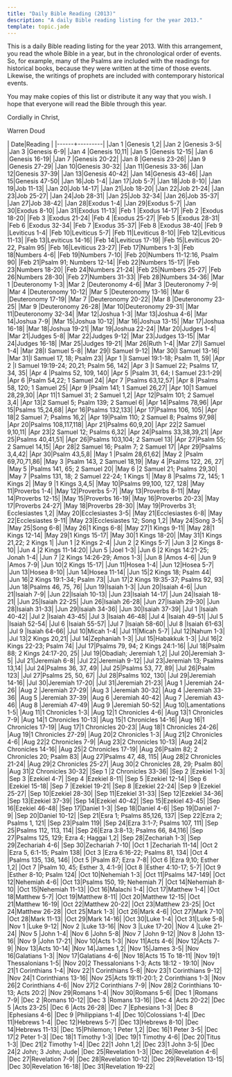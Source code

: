 ```yaml
---
title: "Daily Bible Reading (2013)"
description: "A daily Bible reading listing for the year 2013."
template: topic.jade
---
```


This is a daily Bible reading listing for the year 2013. With this
arrangement, you read the whole Bible in a year, but in the
chronological order of events. So, for example, many of the Psalms are
included with the readings for historical books, because they were
written at the time of those events. Likewise, the writings of prophets
are included with contemporary historical events.

You may make copies of this list or distribute it any way that you wish.
I hope that everyone will read the Bible through this year.

Cordially in Christ,

Warren Doud

|  Date|Reading  |
|------+---------|
|Jan 1 |Genesis 1,2|
|Jan 2 |Genesis 3-5|
|Jan 3 |Genesis 6-9|
|Jan 4 |Genesis 10,11|
|Jan 5 |Genesis 12-15|
|Jan 6 |Genesis 16-19|
|Jan 7 |Genesis 20-22|
|Jan 8 |Genesis 23-26|
|Jan 9 |Genesis 27-29|
|Jan 10|Genesis 30-32|
|Jan 11|Genesis 33-36|
|Jan 12|Genesis 37-39|
|Jan 13|Genesis 40-42|
|Jan 14|Genesis 43-46|
|Jan 15|Genesis 47-50|
|Jan 16|Job 1-4|
|Jan 17|Job 5-7|
|Jan 18|Job 8-10|
|Jan 19|Job 11-13|
|Jan 20|Job 14-17|
|Jan 21|Job 18-20|
|Jan 22|Job 21-24|
|Jan 23|Job 25-27|
|Jan 24|Job 28-31|
|Jan 25|Job 32-34|
|Jan 26|Job 35-37|
|Jan 27|Job 38-42|
|Jan 28|Exodus 1-4|
|Jan 29|Exodus 5-7|
|Jan 30|Exodus 8-10|
|Jan 31|Exodus 11-13|
|Feb 1 |Exodus 14-17|
|Feb 2 |Exodus 18-20|
|Feb 3 |Exodus 21-24|
|Feb 4 |Exodus 25-27|
|Feb 5 |Exodus 28-31|
|Feb 6 |Exodus 32-34|
|Feb 7 |Exodus 35-37|
|Feb 8 |Exodus 38-40|
|Feb 9 |Leviticus 1-4|
|Feb 10|Leviticus 5-7|
|Feb 11|Leviticus 8-10|
|Feb 12|Leviticus 11-13|
|Feb 13|Leviticus 14-16|
|Feb 14|Leviticus 17-19|
|Feb 15|Leviticus 20-22, Psalm 95|
|Feb 16|Leviticus 23-27|
|Feb 17|Numbers 1-3|
|Feb 18|Numbers 4-6|
|Feb 19|Numbers 7-10|
|Feb 20|Numbers 11-12:16, Psalm 90|
|Feb 21|Psalm 91; Numbers 12-14|
|Feb 22|Numbers 15-17|
|Feb 23|Numbers 18-20|
|Feb 24|Numbers 21-24|
|Feb 25|Numbers 25-27|
|Feb 26|Numbers 28-30|
|Feb 27|Numbers 31-33|
|Feb 28|Numbers 34-36|
|Mar 1 |Deuteronomy 1-3|
|Mar 2 |Deuteronomy 4-6|
|Mar 3 |Deuteronomy 7-9|
|Mar 4 |Deuteronomy 10-12|
|Mar 5 |Deuteronomy 13-16|
|Mar 6 |Deuteronomy 17-19|
|Mar 7 |Deuteronomy 20-22|
|Mar 8 |Deuteronomy 23-25|
|Mar 9 |Deuteronomy 26-28|
|Mar 10|Deuteronomy 29-31|
|Mar 11|Deuteronomy 32-34|
|Mar 12|Joshua 1-3|
|Mar 13|Joshua 4-6|
|Mar 14|Joshua 7-9|
|Mar 15|Joshua 10-12|
|Mar 16|Joshua 13-15|
|Mar 17|Joshua 16-18|
|Mar 18|Joshua 19-21|
|Mar 19|Joshua 22-24|
|Mar 20|Judges 1-4|
|Mar 21|Judges 5-8|
|Mar 22|Judges 9-12|
|Mar 23|Judges 13-15|
|Mar 24|Judges 16-18|
|Mar 25|Judges 19-21|
|Mar 26|Ruth 1-4|
|Mar 27|I Samuel 1-4|
|Mar 28|I Samuel 5-8|
|Mar 29|I Samuel 9-12|
|Mar 30|I Samuel 13-16|
|Mar 31|I Samuel 17, 18; Psalm 23|
|Apr 1 |I Samuel 19:1-18; Psalm 11, 59|
|Apr 2 |I Samuel 19:19-24; 20,21; Psalm 56, 142|
|Apr 3 |I Samuel 22; Psalms 17, 34, 35|
|Apr 4 |Psalms 52, 109, 140|
|Apr 5 |Psalm 31, 64; I Samuel 23:1-29|
|Apr 6 |Psalm 54,22; 1 Samuel 24|
|Apr 7 |Psalms 63,12,57|
|Apr 8 |Psalms 58, 120; 1 Samuel 25|
|Apr 9 |Psalm 141; 1 Samuel 26,27|
|Apr 10|1 Samuel 28,29,30|
|Apr 11|1 Samuel 31; 2 Samuel 1,2|
|Apr 12|Psalm 101; 2 Samuel 3,4|
|Apr 13|2 Samuel 5; Psalm 139; 2 Samuel 6|
|Apr 14|Psalms 78,96|
|Apr 15|Psalms 15,24,68|
|Apr 16|Psalms 132,133|
|Apr 17|Psalms 106, 105|
|Apr 18|2 Samuel 7; Psalms 16,2|
|Apr 19|Psalm 110; 2 Samuel 8; Psalms 97,98|
|Apr 20|Psalms 108,117,118|
|Apr 21|Psalms 60,9,20|
|Apr 22|2 Samuel 9,10,11|
|Apr 23|2 Samuel 12; Psalms 6,32|
|Apr 24|Psalms 33,38,39,21|
|Apr 25|Psalms 40,41,51|
|Apr 26|Psalms 103,104; 2 Samuel 13|
|Apr 27|Psalm 55; 2 Samuel 14,15|
|Apr 28|2 Samuel 16; Psalm 7; 2 Samuel 17|
|Apr 29|Psalms 3,4,42|
|Apr 30|Psalm 43,5,8|
|May 1 |Psalm 28,61,62|
|May 2 |Psalm 69,70,71,86|
|May 3 |Psalm 143, 2 Samuel 18,19|
|May 4 |Psalms 122, 26, 27|
|May 5 |Psalms 141, 65; 2 Samuel 20|
|May 6 |2 Samuel 21; Psalms 29,30|
|May 7 |Psalms 131, 18; 2 Samuel 22-24; 1 Kings 1|
|May 8 |Psalms 72, 145; 1 Kings 2|
|May 9 |1 Kings 3,4,5|
|May 10|Psalms 99,100, 127, 128|
|May 11|Proverbs 1-4|
|May 12|Proverbs 5-7|
|May 13|Proverbs 8-11|
|May 14|Proverbs 12-15|
|May 15|Proverbs 16-19|
|May 16|Proverbs 20-23|
|May 17|Proverbs 24-27|
|May 18|Proverbs 28-30|
|May 19|Proverbs 31; Ecclesiastes 1,2|
|May 20|Ecclesiastes 3-5|
|May 21|Ecclesiastes 6-8|
|May 22|Ecclesiastes 9-11|
|May 23|Ecclesiastes 12; Song 1,2|
|May 24|Song 3-5|
|May 25|Song 6-8|
|May 26|1 Kings 6-8|
|May 27|1 Kings 9-11|
|May 28|1 Kings 12-14|
|May 29|1 Kings 15-17|
|May 30|1 Kings 18-20|
|May 31|1 Kings 21,22; 2 Kings 1|
|Jun 1 |2 Kings 2-4|
|Jun 2 |2 Kings 5-7|
|Jun 3 |2 Kings 8-10|
|Jun 4 |2 Kings 11-14:20|
|Jun 5 |Joel 1-3|
|Jun 6 |2 Kings 14:21-25; Jonah 1-4|
|Jun 7 |2 Kings 14:26-29; Amos 1-3|
|Jun 8 |Amos 4-6|
|Jun 9 |Amos 7-9|
|Jun 10|2 Kings 15-17|
|Jun 11|Hosea 1-4|
|Jun 12|Hosea 5-7|
|Jun 13|Hosea 8-10|
|Jun 14|Hosea 11-14|
|Jun 15|2 Kings 18; Psalm 44|
|Jun 16|2 Kings 19:1-34; Psalm 73|
|Jun 17|2 Kings 19:35-37; Psalms 92, 93|
|Jun 18|Psalms 46, 75, 76|
|Jun 19|Isaiah 1-3|
|Jun 20|Isaiah 4-6|
|Jun 21|Isaiah 7-9|
|Jun 22|Isaiah 10-13|
|Jun 23|Isaiah 14-17|
|Jun 24|Isaiah 18-21|
|Jun 25|Isaiah 22-25|
|Jun 26|Isaiah 26-28|
|Jun 27|Isaiah 29-30|
|Jun 28|Isaiah 31-33|
|Jun 29|Isaiah 34-36|
|Jun 30|Isaiah 37-39|
|Jul 1 |Isaiah 40-42|
|Jul 2 |Isaiah 43-45|
|Jul 3 |Isaiah 46-48|
|Jul 4 |Isaiah 49-51|
|Jul 5 |Isaiah 52-54|
|Jul 6 |Isaiah 55-57|
|Jul 7 |Isaiah 58-60|
|Jul 8 |Isaiah 61-63|
|Jul 9 |Isaiah 64-66|
|Jul 10|Micah 1-4|
|Jul 11|Micah 5-7|
|Jul 12|Nahum 1-3|
|Jul 13|2 Kings 20,21|
|Jul 14|Zephaniah 1-3|
|Jul 15|Habakkuk 1-3|
|Jul 16|2 Kings 22-23; Psalm 74|
|Jul 17|Psalms 79, 94; 2 Kings 24:1-16|
|Jul 18|Psalm 88; 2 Kings 24:17-20, 25|
|Jul 19|Obadiah; Jeremiah 1,2|
|Jul 20|Jeremiah 3-5|
|Jul 21|Jeremiah 6-8|
|Jul 22|Jeremiah 9-12|
|Jul 23|Jeremiah 13; Psalms 13,14|
|Jul 24|Psalms 36, 37, 49|
|Jul 25|Psalms 53, 77, 89|
|Jul 26|Psalm 123|
|Jul 27|Psalms 25, 50, 67|
|Jul 28|Psalms 102, 130|
|Jul 29|Jeremiah 14-16|
|Jul 30|Jeremiah 17-20|
|Jul 31|Jeremiah 21-23|
|Aug 1 |Jeremiah 24-26|
|Aug 2 |Jeremiah 27-29|
|Aug 3 |Jeremiah 30-32|
|Aug 4 |Jeremiah 33-36|
|Aug 5 |Jeremiah 37-39|
|Aug 6 |Jeremiah 40-42|
|Aug 7 |Jeremiah 43-46|
|Aug 8 |Jeremiah 47-49|
|Aug 9 |Jeremiah 50-52|
|Aug 10|Lamentations 1-5|
|Aug 11|1 Chronicles 1-3|
|Aug 12|1 Chronicles 4-6|
|Aug 13|1 Chronicles 7-9|
|Aug 14|1 Chronicles 10-13|
|Aug 15|1 Chronicles 14-16|
|Aug 16|1 Chronicles 17-19|
|Aug 17|1 Chronicles 20-23|
|Aug 18|1 Chronicles 24-26|
|Aug 19|1 Chronicles 27-29|
|Aug 20|2 Chronicles 1-3|
|Aug 21|2 Chronicles 4-6|
|Aug 22|2 Chronicles 7-9|
|Aug 23|2 Chronicles 10-13|
|Aug 24|2 Chronicles 14-16|
|Aug 25|2 Chronicles 17-19|
|Aug 26|Psalm 82; 2 Chronicles 20; Psalm 83|
|Aug 27|Psalms 47, 48, 115|
|Aug 28|2 Chronicles 21-24|
|Aug 29|2 Chronicles 25-27|
|Aug 30|2 Chronicles 28, 29; Psalm 80|
|Aug 31|2 Chronicles 30-32|
|Sep 1 |2 Chronicles 33-36|
|Sep 2 |Ezekiel 1-3|
|Sep 3 |Ezekiel 4-7|
|Sep 4 |Ezekiel 8-11|
|Sep 5 |Ezekiel 12-14|
|Sep 6 |Ezekiel 15-18|
|Sep 7 |Ezekiel 19-21|
|Sep 8 |Ezekiel 22-24|
|Sep 9 |Ezekiel 25-27|
|Sep 10|Ezekiel 28-30|
|Sep 11|Ezekiel 31-33|
|Sep 12|Ezekiel 34-36|
|Sep 13|Ezekiel 37-39|
|Sep 14|Ezekiel 40-42|
|Sep 15|Ezekiel 43-45|
|Sep 16|Ezekiel 46-48|
|Sep 17|Daniel 1-3|
|Sep 18|Daniel 4-6|
|Sep 19|Daniel 7-9|
|Sep 20|Daniel 10-12|
|Sep 21|Esra 1; Psalms 85,126, 137|
|Sep 22|Ezra 2; Psalms 1, 121|
|Sep 23|Psalm 119|
|Sep 24|Ezra 3:1-7; Psalms 107, 111|
|Sep 25|Psalms 112, 113, 114|
|Sep 26|Ezra 3:8-13; Psalms 66, 84,116|
|Sep 27|Psalms 125, 129; Ezra 4; Haggai 1,2|
|Sep 28|Zechariah 1-3|
|Sep 29|Zechariah 4-6|
|Sep 30|Zechariah 7-10|
|Oct 1 |Zechariah 11-14|
|Oct 2 |Ezra 5, 6:1-15; Psalm 138|
|Oct 3 |Ezra 6:16-22; Psalms 81, 134|
|Oct 4 |Psalms 135, 136, 146|
|Oct 5 |Psalm 87; Ezra 7-8|
|Oct 6 |Ezra 9,10; Esther 1,2|
|Oct 7 |Psalm 10, 45; Esther 3, 4:1-9|
|Oct 8 |Esther 4:10-17; 5-7|
|Oct 9 |Esther 8-10; Psalm 124|
|Oct 10|Nehemiah 1-3|
|Oct 11|Psalms 147-149|
|Oct 12|Nehemiah 4-6|
|Oct 13|Psalms 150, 19; Nehemiah 7|
|Oct 14|Nehemiah 8-10|
|Oct 15|Nehemiah 11-13|
|Oct 16|Malachi 1-4|
|Oct 17|Matthew 1-4|
|Oct 18|Matthew 5-7|
|Oct 19|Matthew 8-11|
|Oct 20|Matthew 12-15|
|Oct 21|Matthew 16-19|
|Oct 22|Matthew 20-22|
|Oct 23|Matthew 23-25|
|Oct 24|Matthew 26-28|
|Oct 25|Mark 1-3|
|Oct 26|Mark 4-6|
|Oct 27|Mark 7-10|
|Oct 28|Mark 11-13|
|Oct 29|Mark 14-16|
|Oct 30|Luke 1-4|
|Oct 31|Luke 5-8|
|Nov 1 |Luke 9-12|
|Nov 2 |Luke 13-16|
|Nov 3 |Luke 17-20|
|Nov 4 |Luke 21-24|
|Nov 5 |John 1-4|
|Nov 6 |John 5-8|
|Nov 7 |John 9-12|
|Nov 8 |John 13-16|
|Nov 9 |John 17-21|
|Nov 10|Acts 1-3|
|Nov 11|Acts 4-6|
|Nov 12|Acts 7-9|
|Nov 13|Acts 10-14|
|Nov 14|James 1,2|
|Nov 15|James 3-5|
|Nov 16|Galatians 1-3|
|Nov 17|Galatians 4-6|
|Nov 18|Acts 15 To 18-11|
|Nov 19|1 Thessalonians 1-5|
|Nov 20|2 Thessalonians 1-3; Acts 18:12 - 19:10|
|Nov 21|1 Corinthians 1-4|
|Nov 22|1 Corinthians 5-8|
|Nov 23|1 Corinthians 9-12|
|Nov 24|1 Corinthians 13-16|
|Nov 25|Acts 19:11-20:1; 2 Corinthians 1-3|
|Nov 26|2 Corinthians 4-6|
|Nov 27|2 Corinthians 7-9|
|Nov 28|2 Corinthians 10-13; Acts 20:2|
|Nov 29|Romans 1-4|
|Nov 30|Romans 5-6|
|Dec 1 |Romans 7-9|
|Dec 2 |Romans 10-12|
|Dec 3 |Romans 13-16|
|Dec 4 |Acts 20-22|
|Dec 5 |Acts 23-25|
|Dec 6 |Acts 26-28|
|Dec 7 |Ephesians 1-3|
|Dec 8 |Ephesians 4-6|
|Dec 9 |Philippians 1-4|
|Dec 10|Colossians 1-4|
|Dec 11|Hebrews 1-4|
|Dec 12|Hebrews 5-7|
|Dec 13|Hebrews 8-10|
|Dec 14|Hebrews 11-13|
|Dec 15|Philemon; 1 Peter 1,2|
|Dec 16|1 Peter 3-5|
|Dec 17|2 Peter 1-3|
|Dec 18|1 Timothy 1-3|
|Dec 19|1 Timothy 4-6|
|Dec 20|Titus 1-3|
|Dec 21|2 Timothy 1-4|
|Dec 22|1 John 1,2|
|Dec 23|1 John 3-5|
|Dec 24|2 John; 3 John; Jude|
|Dec 25|Revelation 1-3|
|Dec 26|Revelation 4-6|
|Dec 27|Revelation 7-9|
|Dec 28|Revelation 10-12|
|Dec 29|Revelation 13-15|
|Dec 30|Revelation 16-18|
|Dec 31|Revelation 19-22|
